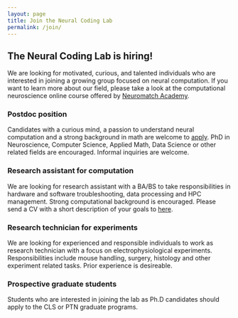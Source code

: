 ```yaml
---
layout: page
title: Join the Neural Coding Lab
permalink: /join/
---
```


<h2>The Neural Coding Lab is hiring!</h2>

We are looking for motivated, curious, and talented individuals who are interested in joining a growing group focused on neural computation. If you want to learn more about our field, please take a look at the computational neuroscience online course offered by  <a href="https://compneuro.neuromatch.io/tutorials/intro.html"> Neuromatch Academy</a>.

<p><h3>Postdoc position</h3>
	Candidates with a curious mind, a passion to understand neural computation and a strong background in math are welcome to <a href="/contact">apply</a>. PhD in Neuroscience, Computer Science, Applied Math, Data Science or other related fields are encouraged. Informal inquiries are welcome. 

<p><h3>Research assistant for computation</h3>
	We are looking for research assistant with a BA/BS to take responsibilities in hardware and software troubleshooting, data processing and HPC management. Strong computational background is encouraged. Please send a CV with a short description of your goals to <a href="/contact">here</a>. 

<p><h3>Research technician for experiments</h3>
	We are looking for experienced and responsible individuals to work as research technician with a focus on electrophysiological experiments. Responsibilities include mouse handling, surgery, histology and other experiment related tasks. Prior experience is desireable. 

<p><h3>Prospective graduate students</h3>
	Students who are interested in joining the lab as Ph.D candidates should apply to the CLS or PTN graduate programs. 

